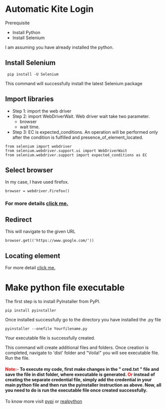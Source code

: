 # Automatic Kite Login 
Prerequisite
- Install Python
- Install Selenium

I am assuming you have already installed the python.
 
 ## Install Selenium
 ```
  pip install -U Selenium 
 ```
 This command will successfully install the latest Selenium package

 ## Import libraries
 - Step 1: import the web driver
 - Step 2: import WebDriverWait.
 Web driver wait take two parameter. 
    - browser
    - wait time.
- Step 3: EC is expected_conditions. An operation will be performed only after the condition is fulfilled and presence_of_element_located.
 ```
from selenium import webdriver  
from selenium.webdriver.support.ui import WebDriverWait
from selenium.webdriver.support import expected_conditions as EC
```
## Select browser
In my case, I have used firefox.
```
browser = webdriver.Firefox()
```
### For more details [click me.](https://www.selenium.dev/documentation/en/webdriver/driver_requirements/)


## Redirect
This will navigate to the given URL
```
browser.get(('https://www.google.com/'))
```

## Locating element
For more detail [click me.](https://selenium-python.readthedocs.io/locating-elements.html)

# Make python file executable

The first step is to install PyInstaller from PyPI. 
~~~
pip install pyinstaller
~~~
Once installed successfully go to the directory you have installed the .py file
~~~
pyinstaller --onefile Yourfilename.py
~~~
Your executable file is successfully created.

This command will create additional files and folders. Once creation is completed, navigate to 'dist' folder and "Voila!" you will see executable file. Run the file.

#### <span style="color:red">Note:- </span>To execute my code, first make changes in the " cred.txt " file and save the file in dist folder, where executable is generated. <span style="color:red">Or</span> instead of creating the separate credential file, simply add the credential in your main python file and then run the pyinstaller instruction as above. Now, all you need to do is run the executable file once created successfully.

To know more visit [pypi](https://pypi.org/project/pyinstaller/) or [realpython](https://realpython.com/pyinstaller-python/#using-pyinstaller)





